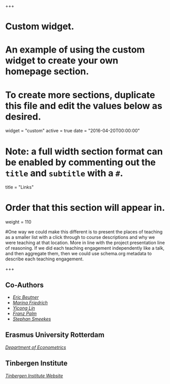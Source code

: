 +++
# Custom widget.
# An example of using the custom widget to create your own homepage section.
# To create more sections, duplicate this file and edit the values below as desired.
widget = "custom"
active = true
date = "2016-04-20T00:00:00"

# Note: a full width section format can be enabled by commenting out the `title` and `subtitle` with a `#`.
title = "Links"


# Order that this section will appear in.
weight = 110

#One way we could make this different is to present the places of teaching as a smaller list with a click through to course descriptions and why we were teaching at that location. More in line with the project presentation line of reasoning. If we did each teaching engagement independently like a talk, and then aggregate them, then we could use schema.org metadata to describe each teaching engagement.

+++
<h2>Co-Authors</h2>

+ _[Eric Beutner](https://research.vu.nl/en/persons/eric-beutner)_
+ _[Marina Friedrich](https://www.pik-potsdam.de/members/marinafr)_
+ _[Yicong Lin](http://yiconglin.com)_
+ _[Franz Palm](http://researchers-sbe.unimaas.nl/franzpalm/)_
+ _[Stephan Smeekes](http://researchers-sbe.unimaas.nl/stephansmeekes/)_

<h2>Erasmus University Rotterdam</h2>

_[Department of Econometrics](https://www.eur.nl/en/ese/department-econometrics)_

<h2>Tinbergen Institute</h2>

_[Tinbergen Institute Website](https://www.tinbergen.nl/home)_
